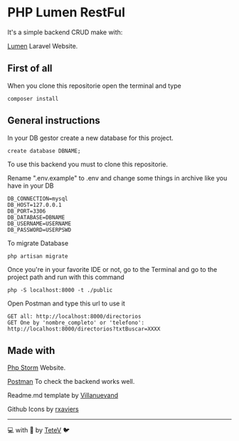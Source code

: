 # PHP Lumen RestFul
It's a simple backend CRUD make with:

[Lumen](https://lumen.laravel.com/) Laravel Website.


## First of all
When you clone this repositorie open the terminal and type
```
composer install
```

## General instructions
In your DB gestor create a new database for this project.
```
create database DBNAME;
```

To use this backend you must to clone this repositorie.

Rename ".env.example" to .env and change some things in archive like you have in your DB 
```
DB_CONNECTION=mysql
DB_HOST=127.0.0.1
DB_PORT=3306
DB_DATABASE=DBNAME
DB_USERNAME=USERNAME
DB_PASSWORD=USERPSWD
```
To migrate Database
```
php artisan migrate
```

Once you're in your favorite IDE or not, go to the Terminal and go to the project path
and run with this command
```
php -S localhost:8000 -t ./public
```

Open Postman and type this url to use it
```
GET all: http://localhost:8000/directorios
GET One by 'nombre_completo' or 'telefono': http://localhost:8000/directorios?txtBuscar=XXXX
```

## Made with
[Php Storm](https://www.jetbrains.com/es-es/phpstorm/) Website.

[Postman](https://www.postman.com/) To check the backend works well.

Readme.md template by [Villanuevand](https://gist.github.com/Villanuevand/6386899f70346d4580c723232524d35a)

Github Icons by [rxaviers](https://gist.github.com/rxaviers/7360908)

---
💻 with 💜 by [TeteV](https://github.com/TeteV) 🐦


